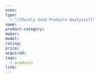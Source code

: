 ```yaml
---
uses: 
type:
  - "[[Rarely Used Products Analysis]]"
name: 
product-category: 
maker: 
model: 
rating: 
price: 
acquired: 
tags:
  - products
link: 
---
```



